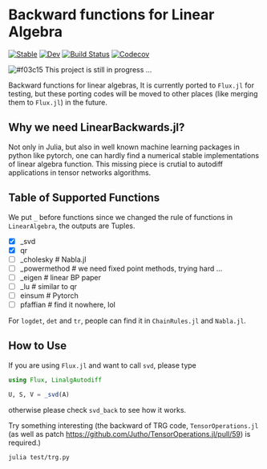 # Backward functions for Linear Algebra

[![Stable](https://img.shields.io/badge/docs-stable-blue.svg)](https://GiggleLiu.github.io/LinalgBackwards.jl/stable)
[![Dev](https://img.shields.io/badge/docs-dev-blue.svg)](https://GiggleLiu.github.io/LinalgBackwards.jl/dev)
[![Build Status](https://travis-ci.com/GiggleLiu/LinalgBackwards.jl.svg?branch=master)](https://travis-ci.com/GiggleLiu/LinalgBackwards.jl)
[![Codecov](https://codecov.io/gh/GiggleLiu/LinalgBackwards.jl/branch/master/graph/badge.svg)](https://codecov.io/gh/GiggleLiu/LinalgBackwards.jl)

![#f03c15](https://placehold.it/15/f03c15/000000?text=+) This project is still in progress ...

Backward functions for linear algebras,
It is currently ported to `Flux.jl` for testing, but these porting codes will be moved to other places (like merging them to `Flux.jl`) in the future.

## Why we need LinearBackwards.jl?
Not only in Julia, but also in well known machine learning packages in python like pytorch, one can hardly find a numerical stable implementations of linear algebra function. This missing piece is crutial to autodiff applications in tensor networks algorithms.

## Table of Supported Functions

We put `_` before functions since we changed the rule of functions in `LinearAlgebra`, the outputs are Tuples.

- [x] _svd
- [x] qr
- [ ] _cholesky   # Nabla.jl
- [ ] _powermethod   # we need fixed point methods, trying hard ...
- [ ] _eigen      # linear BP paper
- [ ] _lu         # similar to qr
- [ ] einsum      # Pytorch
- [ ] pfaffian    # find it nowhere, lol

For `logdet`, `det` and `tr`, people can find it in `ChainRules.jl` and `Nabla.jl`.

## How to Use
If you are using `Flux.jl` and want to call `svd`, please type
```julia
using Flux, LinalgAutodiff

U, S, V = _svd(A)
```
otherwise please check `svd_back` to see how it works.

Try something interesting (the backward of TRG code, `TensorOperations.jl` (as well as patch https://github.com/Jutho/TensorOperations.jl/pull/59) is required.)
```bash
julia test/trg.py
```
